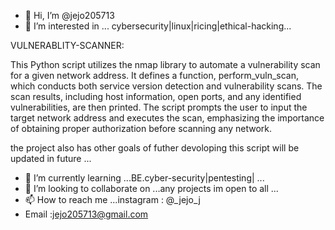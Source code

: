 - 👋 Hi, I’m @jejo205713
- 👀 I’m interested in ... cybersecurity|linux|ricing|ethical-hacking...


VULNERABLITY-SCANNER:

This Python script utilizes the nmap library to automate a vulnerability scan for a given network address. It defines a function, perform_vuln_scan, which conducts both service version detection and vulnerability scans. The scan results, including host information, open ports, and any identified vulnerabilities, are then printed. The script prompts the user to input the target network address and executes the scan, emphasizing the importance of obtaining proper authorization before scanning any network.

the project also has other goals of futher devoloping this script will be updated in future ...

- 🌱 I’m currently learning ...BE.cyber-security|pentesting| ...
- 💞️ I’m looking to collaborate on ...any projects im open to all ...
- 📫 How to reach me ...instagram : @_jejo_j
- Email :jejo205713@gmail.com
